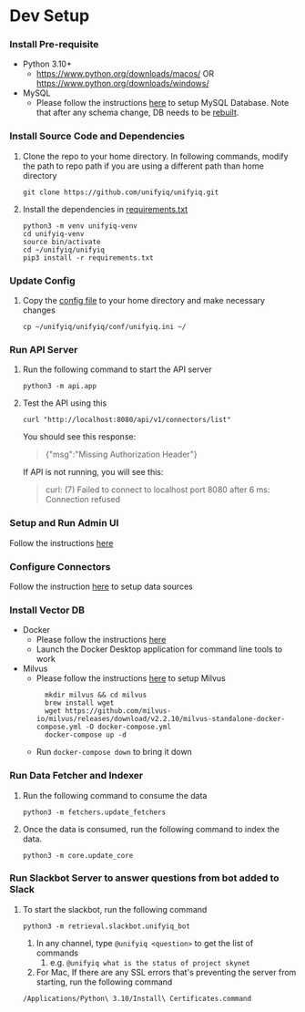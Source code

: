 # Dev Setup

### Install Pre-requisite

- Python 3.10+
    - https://www.python.org/downloads/macos/ OR https://www.python.org/downloads/windows/
- MySQL
    - Please follow the instructions [here](/schema/database/README.md) to setup MySQL Database. Note that after any schema change, DB needs to be [rebuilt](/schema/database/README.md#build-database-run-this-whenever-schema-changes).

### Install Source Code and Dependencies

1. Clone the repo to your home directory. In following commands, modify the path to repo path if you are using a
   different path than home directory
    ```commandline
    git clone https://github.com/unifyiq/unifyiq.git
    ```
2. Install the dependencies in [requirements.txt](/unifyiq/requirements.txt)
    ```commandline
   python3 -m venv unifyiq-venv
   cd unifyiq-venv
   source bin/activate
   cd ~/unifyiq/unifyiq
   pip3 install -r requirements.txt
    ```

### Update Config

1. Copy the [config file](/unifyiq/conf/unifyiq.ini) to your home directory and make necessary changes
   ```commandline
   cp ~/unifyiq/unifyiq/conf/unifyiq.ini ~/
   ```
  
### Run API Server

1. Run the following command to start the API server
    ```commandline
    python3 -m api.app

2. Test the API using this
    ```commandline
   curl "http://localhost:8080/api/v1/connectors/list" 
    ```
   You should see this response:  
   
   > {"msg":"Missing Authorization Header"}  
   
   If API is not running, you will see this:  
   
   > curl: (7) Failed to connect to localhost port 8080 after 6 ms: Connection refused  
   
### Setup and Run Admin UI

Follow the instructions [here](/unifyiq/ui/README.md)

### Configure Connectors

Follow the instruction [here](/SetupConnectors.md) to setup data sources

### Install Vector DB 

- Docker
    - Please follow the instructions [here](https://docs.docker.com/engine/install/)
    - Launch the Docker Desktop application for command line tools to work
- Milvus
    - Please follow the instructions [here](https://milvus.io/docs/install_standalone-docker.md) to setup Milvus
      ```commandline
        mkdir milvus && cd milvus
        brew install wget
        wget https://github.com/milvus-io/milvus/releases/download/v2.2.10/milvus-standalone-docker-compose.yml -O docker-compose.yml
        docker-compose up -d
      ```
    - Run `docker-compose down` to bring it down


### Run Data Fetcher and Indexer

1. Run the following command to consume the data
    ```commandline
    python3 -m fetchers.update_fetchers
    ```
2. Once the data is consumed, run the following command to index the data.
    ```commandline
    python3 -m core.update_core
    ```

### Run Slackbot Server to answer questions from bot added to Slack

1. To start the slackbot, run the following command
    ```commandline
    python3 -m retrieval.slackbot.unifyiq_bot
    ```
    1. In any channel, type `@unifyiq <question>` to get the list of commands
        1. e.g. ```@unifyiq what is the status of project skynet```
    2. For Mac, If there are any SSL errors that's preventing the server from starting, run the following command
    ```commandline
    /Applications/Python\ 3.10/Install\ Certificates.command
    ```
